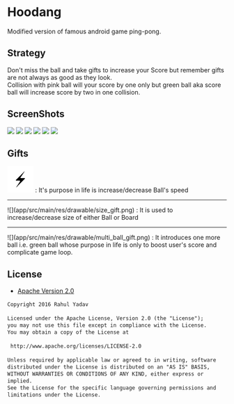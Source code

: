 # Hoodang
Modified version of famous android game ping-pong.

## Strategy
Don't miss the ball and take gifts to increase your Score but remember gifts are not always as good as they look.<br>
Collision with pink ball will your score by one only but green ball aka score ball will increase score by two in one collision. 

## ScreenShots
<img src = "https://github.com/yadav-rahul/Hoodang/blob/master/screenshots/main.png" width = "300">
<img src = "https://github.com/yadav-rahul/Hoodang/blob/master/screenshots/play_one.png" width = "300">
<img src = "https://github.com/yadav-rahul/Hoodang/blob/master/screenshots/play_two.png" width = "300">
<img src = "https://github.com/yadav-rahul/Hoodang/blob/master/screenshots/play_three.png" width = "300">
<img src = "https://github.com/yadav-rahul/Hoodang/blob/master/screenshots/gameover.png" width = "300">
<img src = "https://github.com/yadav-rahul/Hoodang/blob/master/screenshots/leaderboard.png" width = "300">

## Gifts
![](app/src/main/res/drawable/speed_gift.png) : It's purpose in life is increase/decrease Ball's speed
<hr>
![](app/src/main/res/drawable/size_gift.png) : It is used to increase/decrease size of either Ball or Board
<hr>
![](app/src/main/res/drawable/multi_ball_gift.png) : It introduces one more ball i.e. green ball whose
 purpose in life is only to boost user's score and complicate game loop.

## License

* [Apache Version 2.0](http://www.apache.org/licenses/LICENSE-2.0.html)

```
Copyright 2016 Rahul Yadav

Licensed under the Apache License, Version 2.0 (the "License");
you may not use this file except in compliance with the License.
You may obtain a copy of the License at

 http://www.apache.org/licenses/LICENSE-2.0

Unless required by applicable law or agreed to in writing, software
distributed under the License is distributed on an "AS IS" BASIS,
WITHOUT WARRANTIES OR CONDITIONS OF ANY KIND, either express or implied.
See the License for the specific language governing permissions and
limitations under the License.